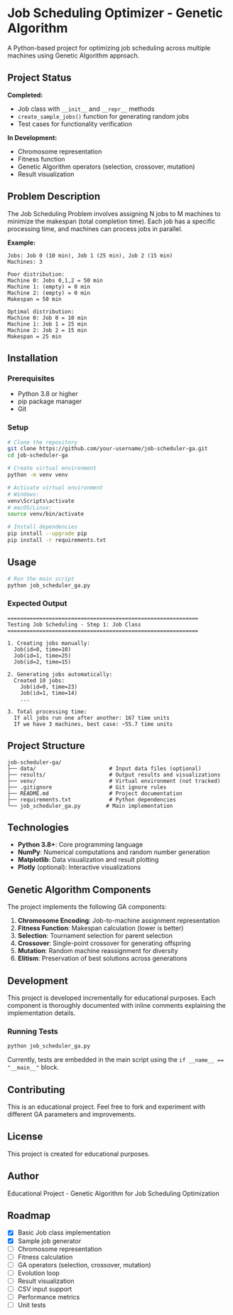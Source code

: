 # Job Scheduling Optimizer - Genetic Algorithm

A Python-based project for optimizing job scheduling across multiple machines using Genetic Algorithm approach.

## Project Status

**Completed:**
- Job class with `__init__` and `__repr__` methods
- `create_sample_jobs()` function for generating random jobs
- Test cases for functionality verification

**In Development:**
- Chromosome representation
- Fitness function
- Genetic Algorithm operators (selection, crossover, mutation)
- Result visualization

## Problem Description

The Job Scheduling Problem involves assigning N jobs to M machines to minimize the makespan (total completion time). Each job has a specific processing time, and machines can process jobs in parallel.

**Example:**
```
Jobs: Job 0 (10 min), Job 1 (25 min), Job 2 (15 min)
Machines: 3

Poor distribution:
Machine 0: Jobs 0,1,2 = 50 min
Machine 1: (empty) = 0 min
Machine 2: (empty) = 0 min
Makespan = 50 min

Optimal distribution:
Machine 0: Job 0 = 10 min
Machine 1: Job 1 = 25 min
Machine 2: Job 2 = 15 min
Makespan = 25 min
```

## Installation

### Prerequisites
- Python 3.8 or higher
- pip package manager
- Git

### Setup
```bash
# Clone the repository
git clone https://github.com/your-username/job-scheduler-ga.git
cd job-scheduler-ga

# Create virtual environment
python -m venv venv

# Activate virtual environment
# Windows:
venv\Scripts\activate
# macOS/Linux:
source venv/bin/activate

# Install dependencies
pip install --upgrade pip
pip install -r requirements.txt
```

## Usage
```bash
# Run the main script
python job_scheduler_ga.py
```

### Expected Output
```
============================================================
Testing Job Scheduling - Step 1: Job Class
============================================================

1. Creating jobs manually:
  Job(id=0, time=10)
  Job(id=1, time=25)
  Job(id=2, time=15)

2. Generating jobs automatically:
  Created 10 jobs:
    Job(id=0, time=23)
    Job(id=1, time=14)
    ...

3. Total processing time:
  If all jobs run one after another: 167 time units
  If we have 3 machines, best case: ~55.7 time units
```

## Project Structure
```
job-scheduler-ga/
├── data/                       # Input data files (optional)
├── results/                    # Output results and visualizations
├── venv/                       # Virtual environment (not tracked)
├── .gitignore                  # Git ignore rules
├── README.md                   # Project documentation
├── requirements.txt            # Python dependencies
└── job_scheduler_ga.py        # Main implementation
```

## Technologies

- **Python 3.8+**: Core programming language
- **NumPy**: Numerical computations and random number generation
- **Matplotlib**: Data visualization and result plotting
- **Plotly** (optional): Interactive visualizations

## Genetic Algorithm Components

The project implements the following GA components:

1. **Chromosome Encoding**: Job-to-machine assignment representation
2. **Fitness Function**: Makespan calculation (lower is better)
3. **Selection**: Tournament selection for parent selection
4. **Crossover**: Single-point crossover for generating offspring
5. **Mutation**: Random machine reassignment for diversity
6. **Elitism**: Preservation of best solutions across generations

## Development

This project is developed incrementally for educational purposes. Each component is thoroughly documented with inline comments explaining the implementation details.

### Running Tests
```bash
python job_scheduler_ga.py
```

Currently, tests are embedded in the main script using the `if __name__ == "__main__"` block.

## Contributing

This is an educational project. Feel free to fork and experiment with different GA parameters and improvements.

## License

This project is created for educational purposes.

## Author

Educational Project - Genetic Algorithm for Job Scheduling Optimization

## Roadmap

- [x] Basic Job class implementation
- [x] Sample job generator
- [ ] Chromosome representation
- [ ] Fitness calculation
- [ ] GA operators (selection, crossover, mutation)
- [ ] Evolution loop
- [ ] Result visualization
- [ ] CSV input support
- [ ] Performance metrics
- [ ] Unit tests